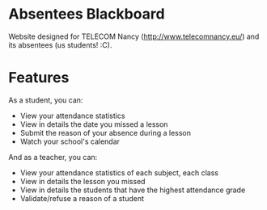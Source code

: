 Absentees Blackboard
=====================

Website designed for TELECOM Nancy (http://www.telecomnancy.eu/) and its absentees (us students! :C).

Features
========


As a student, you can:

 * View your attendance statistics
 * View in details the date you missed a lesson
 * Submit the reason of your absence during a lesson
 * Watch your school's calendar



And as a teacher, you can:

 * View your attendance statistics of each subject, each class
 * View in details the lesson you missed
 * View in details the students that have the highest attendance grade
 * Validate/refuse a reason of a student

